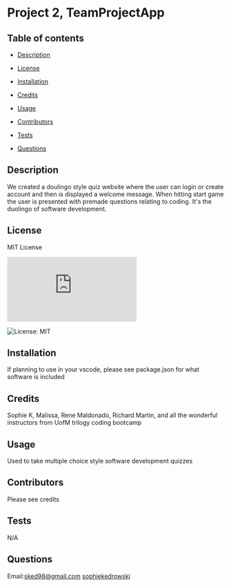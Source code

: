 # Project 2, TeamProjectApp 

  ## Table of contents 

  - [Description](#description) 

  - [License](#license) 

  - [Installation](#installation) 

  - [Credits](#credits) 

  - [Usage](#usage) 

  - [Contributors](#contributors) 

  - [Tests](#tests) 

  - [Questions](#questions) 

  ## Description 
 We created a doulingo style quiz website where the user can login or create account and then is displayed a welcome message. When hitting start game the user is presented with premade questions relating to coding. It's the duolingo of software development. 

  ## License 
 MIT License 

  ![License: MIT](https://www.mit.edu/~amini/LICENSE.md) 

  ![License: MIT](https://img.shields.io/badge/License-MIT-yellow.svg) 

  ## Installation 
 If planning to use in your vscode, please see package.json for what software is included 

  ## Credits 
 Sophie K, Malissa, Rene Maldonado, Richard Martin, and all the wonderful instructors from UofM trilogy coding bootcamp 

  ## Usage 
 Used to take multiple choice style software development quizzes 

  ## Contributors 
 Please see credits 

  ## Tests 
 N/A 

  ## Questions 
 Email:sked98@gmail.com 
 [sophiekedrowski](https://www.github.com/sophiekedrowski) 

